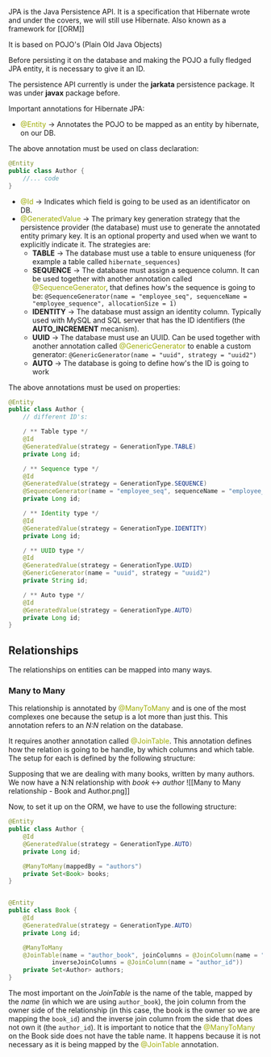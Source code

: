 
JPA is the Java Persistence API. It is a specification that Hibernate wrote and under the covers, we will still use Hibernate. Also known as a framework for [[ORM]]

It is based on POJO's (Plain Old Java Objects)

Before persisting it on the database and making the POJO a fully fledged JPA entity, it is necessary to give it an ID.

The persistence API currently is under the **jarkata** persistence package. It was under **javax** package before.

Important annotations for Hibernate JPA:

- <span style="color: #9fad05">@Entity</span> → Annotates the POJO to be mapped as an entity by hibernate, on our DB. 
 
The above annotation must be used on class declaration:

```java
@Entity
public class Author { 
	//... code
}
```

- <span style="color: #9fad05">@Id</span> → Indicates which field is going to be used as an identificator on DB.
- <span style="color: #9fad05">@GeneratedValue</span> → The primary key generation strategy that the persistence provider (the database) must use to generate the annotated entity primary key. It is an optional property and used when we want to explicitly indicate it. The strategies are: 
	- **TABLE** → The database must use a table to ensure uniqueness (for example a table called `hibernate_sequences`)
	- **SEQUENCE** → The database must assign a sequence column. It can be used together with another annotation called <span style="color: #9fad05">@SequenceGenerator</span>, that defines how's the sequence is going to be: 
	  `@SequenceGenerator(name = "employee_seq", sequenceName = "employee_sequence", allocationSize = 1)`
	- **IDENTITY** → The database must assign an identity column. Typically used with MySQL and SQL server that has the ID identifiers (the **AUTO_INCREMENT** mecanism).
	- **UUID** → The database must use an UUID. Can be used together with another annotation called <span style="color: #9fad05">@GenericGenerator</span> to enable a custom generator:
	  `@GenericGenerator(name = "uuid", strategy = "uuid2")`
	- **AUTO** → The database is going to define how's the ID is going to work

The above annotations must be used on properties:

```java
@Entity
public class Author {
	// different ID's:

	/ ** Table type */
	@Id
	@GeneratedValue(strategy = GenerationType.TABLE)
	private Long id;

	/ ** Sequence type */
	@Id
	@GeneratedValue(strategy = GenerationType.SEQUENCE)
	@SequenceGenerator(name = "employee_seq", sequenceName = "employee_sequence", allocationSize = 1)
	private Long id;

	/ ** Identity type */
	@Id
	@GeneratedValue(strategy = GenerationType.IDENTITY)
	private Long id;

	/ ** UUID type */
	@Id
	@GeneratedValue(strategy = GenerationType.UUID)
	@GenericGenerator(name = "uuid", strategy = "uuid2")
	private String id;

	/ ** Auto type */
	@Id
	@GeneratedValue(strategy = GenerationType.AUTO)
	private Long id;
}
```


## Relationships

The relationships on entities can be mapped into many ways. 

### Many to Many

This relationship is annotated by <span style="color: #9fad05">@ManyToMany</span> and is one of the most complexes one because the setup is a lot more than just this. This annotation refers to an _N:N_ relation on the database.

It requires another annotation called <span style="color: #9fad05">@JoinTable</span>. This annotation defines how the relation is going to be handle, by which columns and which table. The setup for each is defined by the following structure:

Supposing that we are dealing with many books, written by many authors. We now have a N:N relationship with _book_ ↔ _author_
![[Many to Many relationship - Book and Author.png]]

Now, to set it up on the ORM, we have to use the following structure: 

```java
@Entity
public class Author {
	@Id  
	@GeneratedValue(strategy = GenerationType.AUTO)  
	private Long id;

	@ManyToMany(mappedBy = "authors")  
	private Set<Book> books;
}


@Entity
public class Book {
	@Id  
	@GeneratedValue(strategy = GenerationType.AUTO)  
	private Long id;

	@ManyToMany
	@JoinTable(name = "author_book", joinColumns = @JoinColumn(name = "book_id"),  
	        inverseJoinColumns = @JoinColumn(name = "author_id"))  
	private Set<Author> authors;
}
```

The most important on the _JoinTable_ is the name of the table, mapped by the *name* (in which we are using `author_book`), the join column from the owner side of the relationship (in this case, the book is the owner so we are mapping the `book_id`) and the inverse join column from the side that does not own it (the `author_id`). It is important to notice that the <span style="color: #9fad05">@ManyToMany</span> on the Book side does not have the table name. It happens because it is not necessary as it is being mapped by the <span style="color: #9fad05">@JoinTable</span> annotation.